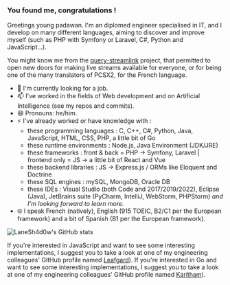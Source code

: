 ### You found me, congratulations !

Greetings young padawan. 
I'm an diplomed engineer specialised in IT, and I develop on many different languages, aiming to discover and improve myself (such as PHP with Symfony or Laravel, C#, Python and JavaScript...).

You might know me from the [query-streamlink](https://github.com/LaneSh4d0w/query-streamlink) project, that permitted to open new doors for making live streams available for everyone, or for being one of the many translators of PCSX2, for the French language.

- 🌱 I'm currently looking for a job.
- 📫 I've worked in the fields of Web development and on Artificial Intelligence (see my repos and commits).
- 😄 Pronouns: he/him.
- ⚡ I've already worked or have knowledge with :
  - these programming languages : C, C++, C#, Python, Java, JavaScript, HTML, CSS, PHP, a little bit of Go 
  - these runtime environments : Node.js, Java Environment (JDK/JRE)
  - these frameworks : front & back = PHP -> Symfony, Laravel | frontend only = JS -> a little bit of React and Vue
  - these backend libraries : JS -> Express.js / ORMs like Eloquent and Doctrine
  - these SQL engines : mySQL, MongoDB, Oracle DB
  - these IDEs : Visual Studio (both Code and 2017/2019/2022), Eclipse (Java), JetBrains suite (PyCharm, IntelliJ, WebStorm, PHPStorm)
*and I'm looking forward to learn more.*
- 🌐 I speak French (natively), English (915 TOEIC, B2/C1 per the European framework) and a bit of Spanish (B1 per the European framework).

![LaneSh4d0w's GitHub stats](https://github-readme-stats.vercel.app/api?username=BellezaEmporium&show_icons=true)

If you're interested in JavaScript and want to see some interesting implementations, I suggest you to take a look at one of my engineering colleagues' GitHub profile named [Leafgard](https://github.com/Leafgard)).
If you're interested in Go and want to see some interesting implementations, I suggest you to take a look at one of my engineering colleagues' GitHub profile named [Karitham](https://github.com/Karitham)).
